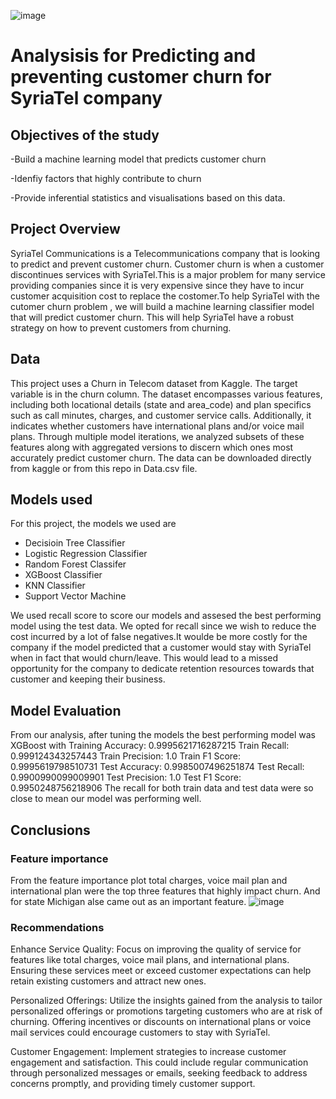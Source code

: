 ![image](https://github.com/ellahad/Phase-3-Project-/assets/145706145/bac914cc-725f-4d02-be80-679a97e184f7)
# Analysisis for Predicting and preventing customer churn for SyriaTel company

## Objectives of the study
-Build a machine learning model that predicts customer churn

-Idenfiy factors that highly contribute to churn

-Provide inferential statistics and visualisations based on this data.

## Project Overview
SyriaTel Communications is a Telecommunications company that is looking to predict and prevent customer churn. Customer churn is when a customer discontinues  services with SyriaTel.This is a major problem for many service providing companies since it is very expensive since they have to incur customer acquisition cost to replace the costomer.To help SyriaTel with the cutomer churn problem , we will build a machine learning classifier model that will predict customer churn. This will help SyriaTel have a robust strategy on how to prevent customers from churning. 

## Data 
This project uses a  Churn in Telecom dataset from Kaggle.
The target variable is in the churn column.
The dataset encompasses various features, including both locational details (state and area_code) and plan specifics such as call minutes, charges, and customer service calls. Additionally, it indicates whether customers have international plans and/or voice mail plans. Through multiple model iterations, we analyzed subsets of these features along with aggregated versions to discern which ones most accurately predict customer churn.
The data can be downloaded directly from kaggle  or from this repo in Data.csv file.

## Models used
For this project, the models we used are
- Decisioin Tree Classifier
- Logistic Regression Classifier
- Random Forest Classifer
- XGBoost Classifier
- KNN Classifier
- Support Vector Machine

We used recall score to score our models and assesed the best performing model using the test data.
We opted for recall since we wish to reduce the cost incurred by a lot of false negatives.It woulde be more costly for the company if the model predicted that a customer would stay with SyriaTel when in fact that would churn/leave. This would lead to a missed opportunity for the company to dedicate retention resources towards that customer and keeping their business.

## Model Evaluation
From our analysis, after tuning the models the best performing model was XGBoost with
Training Accuracy: 0.9995621716287215
Train Recall: 0.999124343257443
Train Precision: 1.0
Train F1 Score: 0.9995619798510731
Test Accuracy: 0.9985007496251874
Test Recall: 0.9900990099009901
Test Precision: 1.0
Test F1 Score: 0.9950248756218906
The recall for both train data and test data were so close to mean our model was performing well.
## Conclusions
### Feature importance
From the feature importance plot total charges, voice mail plan and international plan were the top three features that highly impact churn. And for state Michigan alse came out as an important feature.
![image](https://github.com/ellahad/Phase-3-Project-/assets/145706145/c58334b6-e278-46d6-ac84-29b975807c0c)

### Recommendations
Enhance Service Quality: Focus on improving the quality of service for features like total charges, voice mail plans, and international plans. Ensuring these services meet or exceed customer expectations can help retain existing customers and attract new ones.

Personalized Offerings: Utilize the insights gained from the analysis to tailor personalized offerings or promotions targeting customers who are at risk of churning. Offering incentives or discounts on international plans or voice mail services could encourage customers to stay with SyriaTel.

Customer Engagement: Implement strategies to increase customer engagement and satisfaction. This could include regular communication through personalized messages or emails, seeking feedback to address concerns promptly, and providing timely customer support.



